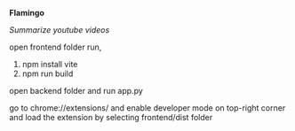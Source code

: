 **Flamingo**

*Summarize youtube videos*

open frontend folder run,

1) npm install vite
2) npm run build

open backend folder and run app.py

go to chrome://extensions/ and enable developer mode on top-right corner and load the extension by selecting frontend/dist folder
